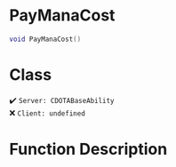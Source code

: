 # PayManaCost
```lua
void PayManaCost()
```
# Class
✔️ `Server: CDOTABaseAbility`  
❌ `Client: undefined`  

# Function Description

